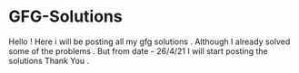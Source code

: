 # GFG-Solutions
Hello ! Here i will be posting all my gfg solutions . Although I already solved some of the problems . But from date - 26/4/21 I will start posting the solutions
Thank You .
